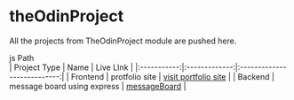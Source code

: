 # theOdinProject
All the projects from TheOdinProject  module are pushed here.

 js Path  
| Project Type | Name           | Live LInk                       |
|:-----------:|:-------------:|:---------------------------:|
| Frontend    | protfolio site | [visit portfolio site](https://umerislam.codes) |
| Backend     | message board using express     | [messageBoard](https://odin-message-board-095r.onrender.com/) |
<!-- | Frontend    | E-Commerce UI  | [GitHub](https://github.com/user/ecommerce-ui) | -->


<!-- | Project Type | Name           | Link                        | -->
<!-- |:-----------:|:-------------:|:---------------------------:| -->
<!-- | Backend     | Auth Service   | [GitHub](https://github.com/user/auth-service) | -->
